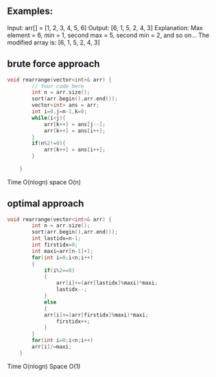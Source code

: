 ## Examples:

Input: arr[] = [1, 2, 3, 4, 5, 6]
Output: [6, 1, 5, 2, 4, 3]
Explanation: Max element = 6, min = 1, second max = 5, second min = 2, and so on... The modified array is: [6, 1, 5, 2, 4, 3]


## brute force approach
```cpp
void rearrange(vector<int>& arr) {
        // Your code here
        int n = arr.size();
        sort(arr.begin(),arr.end());
        vector<int> ans = arr;
        int i=0,j=n-1,k=0;
        while(i<j){
            arr[k++] = ans[j--];
            arr[k++] = ans[i++];
        }
        if(n%2!=0){
            arr[k++] = ans[i++];
        }
        
    }
```
Time O(nlogn) space O(n)
## optimal approach
```cpp
void rearrange(vector<int>& arr) {
        int n = arr.size();
        sort(arr.begin(),arr.end());
        int lastidx=n-1;
    	int firstidx=0;
    	int maxi=arr[n-1]+1;
    	for(int i=0;i<n;i++)
    	{
    	    if(i%2==0)
    	    {
    	        arr[i]+=(arr[lastidx]%maxi)*maxi;
    	        lastidx--;
    	    }
    	    else
    	    {
    	    arr[i]+=(arr[firstidx]%maxi)*maxi;
    	        firstidx++;
    	    }
    	}
    	for(int i=0;i<n;i++)
    	arr[i]/=maxi;
    }
```
Time O(nlogn) 
Space O(1)